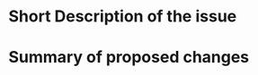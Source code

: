 <!--
Thank you for opening an issue in our cloud info provider.
Please use the template below to construct the issue.

Dealing with issues:
- Issues opened here will be evaluated by the maintainers, and given priority based
  based on that evaluation.
- Support is provided on a best-effort basis
- See the CODE_OF_CONDUCT.md for a deeper description of how we deal with support
  and issues.
-->

# Short Description of the issue

<!-- 
Please provide a plain-language description of what you would like to report.
By using simple, concise language, you can help the maintainers understand the
issue and context, and thereby help them prioritise it.
-->

<!-- the section below is optional - remove it if you don't know what to propose,
but merely want to report an issue.  -->

# Summary of proposed changes
